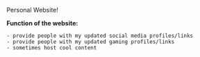 Personal Website!

**Function of the website:**

```
- provide people with my updated social media profiles/links
- provide people with my updated gaming profiles/links
- sometimes host cool content
```
